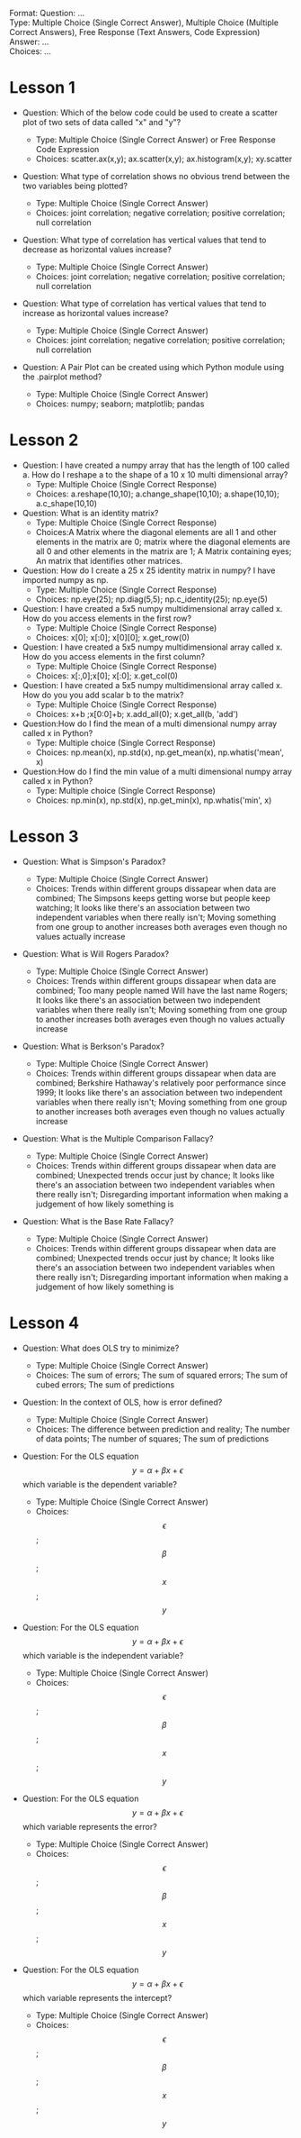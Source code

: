 Format:
Question: ...  
Type: Multiple Choice (Single Correct Answer),  Multiple Choice (Multiple Correct Answers), Free Response (Text Answers, Code Expression)
Answer: ...  
Choices: ...  

# Lesson 1

- Question: Which of the below code could be used to create a scatter plot of two sets of data called "x" and "y"?
    - Type: Multiple Choice (Single Correct Answer) or Free Response Code Expression
    - Choices: scatter.ax(x,y); ax.scatter(x,y); ax.histogram(x,y); xy.scatter

- Question: What type of correlation shows no obvious trend between the two variables being plotted?
    - Type: Multiple Choice (Single Correct Answer)
    - Choices: joint correlation; negative correlation; positive correlation; null correlation

- Question: What type of correlation has vertical values that tend to decrease as horizontal values increase?
    - Type: Multiple Choice (Single Correct Answer)
    - Choices: joint correlation; negative correlation; positive correlation; null correlation

- Question: What type of correlation has vertical values that tend to increase as horizontal values increase?
    - Type: Multiple Choice (Single Correct Answer)
    - Choices: joint correlation; negative correlation; positive correlation; null correlation

- Question: A Pair Plot can be created using which Python module using the .pairplot method?
    - Type: Multiple Choice (Single Correct Answer)
    - Choices: numpy; seaborn; matplotlib; pandas


# Lesson 2
- Question: I have created a numpy array that has the length of 100 called a. How do I reshape a to the shape of a 10 x 10 multi dimensional array?
  - Type: Multiple Choice (Single Correct Response)
  - Choices: a.reshape(10,10); a.change_shape(10,10); a.shape(10,10); a.c_shape(10,10)
- Question: What is an identity matrix?
  - Type: Multiple Choice (Single Correct Response)
  - Choices:A Matrix where the diagonal elements are all 1 and other elements in the matrix are 0; matrix where the diagonal elements are all 0 and other elements in the matrix are 1; A Matrix containing eyes; An matrix that identifies other matrices.
- Question: How do I create a 25 x 25 identity matrix in numpy? I have imported numpy as np.
  - Type: Multiple Choice (Single Correct Response)
  - Choices: np.eye(25); np.diag(5,5); np.c_identity(25); np.eye(5)
- Question: I have created a 5x5 numpy multidimensional array called x. How do you access elements in the first row?
  - Type: Multiple Choice (Single Correct Response)
  - Choices: x[0]; x[:0]; x[0][0]; x.get_row(0)
- Question: I have created a 5x5 numpy multidimensional array called x. How do you access elements in the first column?
  - Type: Multiple Choice (Single Correct Response)
  - Choices: x[:,0];x[0]; x[:0]; x.get_col(0)
- Question: I have created a 5x5 numpy multidimensional array called x. How do you you add scalar b to the matrix?
  - Type: Multiple Choice (Single Correct Response)
  - Choices: x+b ;x[0:0]+b; x.add_all(0); x.get_all(b, 'add')
- Question:How do I find the mean of a multi dimensional numpy array called x in Python?
  - Type: Multiple choice (Single Correct Response)
  - Choices: np.mean(x), np.std(x), np.get_mean(x), np.whatis('mean', x)
- Question:How do I find the min value of a multi dimensional numpy array called x in Python?
  - Type: Multiple choice (Single Correct Response)
  - Choices: np.min(x), np.std(x), np.get_min(x), np.whatis('min', x)

# Lesson 3

- Question: What is Simpson's Paradox?
    - Type: Multiple Choice (Single Correct Answer)
    - Choices: Trends within different groups dissapear when data are combined; The Simpsons keeps getting worse but people keep watching; It looks like there's an association between two independent variables when there really isn't; Moving something from one group to another increases both averages even though no values actually increase

- Question: What is Will Rogers Paradox?
    - Type: Multiple Choice (Single Correct Answer)
    - Choices: Trends within different groups dissapear when data are combined; Too many people named Will have the last name Rogers; It looks like there's an association between two independent variables when there really isn't; Moving something from one group to another increases both averages even though no values actually increase

- Question: What is Berkson's Paradox?
    - Type: Multiple Choice (Single Correct Answer)
    - Choices: Trends within different groups dissapear when data are combined; Berkshire Hathaway's relatively poor performance since 1999; It looks like there's an association between two independent variables when there really isn't; Moving something from one group to another increases both averages even though no values actually increase

- Question: What is the Multiple Comparison Fallacy?
    - Type: Multiple Choice (Single Correct Answer)
    - Choices: Trends within different groups dissapear when data are combined; Unexpected trends occur just by chance; It looks like there's an association between two independent variables when there really isn't; Disregarding important information when making a judgement of how likely something is

- Question: What is the Base Rate Fallacy?
    - Type: Multiple Choice (Single Correct Answer)
    - Choices: Trends within different groups dissapear when data are combined; Unexpected trends occur just by chance; It looks like there's an association between two independent variables when there really isn't; Disregarding important information when making a judgement of how likely something is


# Lesson 4

- Question: What does OLS try to minimize?
    - Type: Multiple Choice (Single Correct Answer)
    - Choices: The sum of errors; The sum of squared errors; The sum of cubed errors; The sum of predictions


- Question: In the context of OLS, how is error defined?
    - Type: Multiple Choice (Single Correct Answer)
    - Choices: The difference between prediction and reality; The number of data points; The number of squares; The sum of predictions

- Question: For the OLS equation $$y = \alpha + \beta x + \epsilon$$ which variable is the dependent variable?
    - Type: Multiple Choice (Single Correct Answer)
    - Choices: $$\epsilon$$; $$\beta$$; $$x$$; $$y$$

- Question: For the OLS equation $$y = \alpha + \beta x + \epsilon$$ which variable is the independent variable?
    - Type: Multiple Choice (Single Correct Answer)
    - Choices: $$\epsilon$$; $$\beta$$; $$x$$; $$y$$

- Question: For the OLS equation $$y = \alpha + \beta x + \epsilon$$ which variable represents the error?
    - Type: Multiple Choice (Single Correct Answer)
    - Choices: $$\epsilon$$; $$\beta$$; $$x$$; $$y$$

- Question: For the OLS equation $$y = \alpha + \beta x + \epsilon$$ which variable represents the intercept?
    - Type: Multiple Choice (Single Correct Answer)
    - Choices: $$\epsilon$$; $$\beta$$; $$x$$; $$y$$
